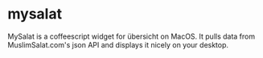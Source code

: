 # mysalat
MySalat is a coffeescript widget for übersicht on MacOS. It pulls data from MuslimSalat.com's json API and displays it nicely on your desktop.
